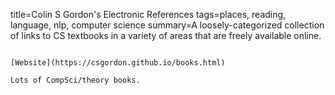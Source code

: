 title=Colin S Gordon's Electronic References
tags=places, reading, language, nlp, computer science
summary=A loosely-categorized collection of links to CS textbooks in a variety of areas that are freely available online.
~~~~~~

[Website](https://csgordon.github.io/books.html)

Lots of CompSci/theory books.